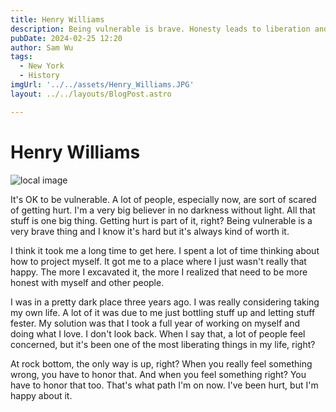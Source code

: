 ```yaml
---
title: Henry Williams
description: Being vulnerable is brave. Honesty leads to liberation and happiness.
pubDate: 2024-02-25 12:20
author: Sam Wu
tags:
  - New York
  - History
imgUrl: '../../assets/Henry_Williams.JPG'
layout: ../../layouts/BlogPost.astro

---
```

# Henry Williams

![local image](../../assets/Henry_Williams.JPG)

It's OK to be vulnerable. A lot of people, especially now, are sort of scared of getting hurt. I'm a very big believer in no darkness without light. All that stuff is one big thing. Getting hurt is part of it, right? Being vulnerable is a very brave thing and I know it's hard but it's always kind of worth it.

I think it took me a long time to get here. I spent a lot of time thinking about how to project myself. It got me to a place where I just wasn't really that happy. The more I excavated it, the more I realized that need to be more honest with myself and other people. 

I was in a pretty dark place three years ago. I was really considering taking my own life. A lot of it was due to me just bottling stuff up and letting stuff fester. My solution was that I took a full year of working on myself and doing what I love. I don't look back. When I say that, a lot of people feel concerned, but it's been one of the most liberating things in my life, right?

At rock bottom, the only way is up, right? When you really feel something wrong, you have to honor that. And when you feel something right? You have to honor that too. That's what path I'm on now. I've been hurt, but I'm happy about it.
